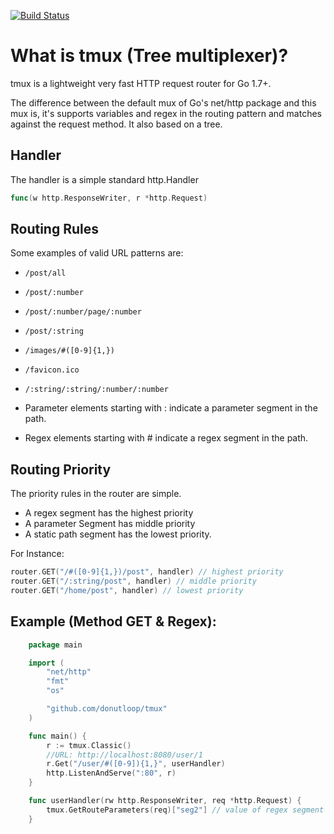 [![Build Status](https://travis-ci.org/donutloop/tmux.svg?branch=master)](https://travis-ci.org/donutloop/tmux)

# What is tmux (Tree multiplexer)? 

tmux is a lightweight very fast HTTP request router for Go 1.7+.

The difference between the default mux of Go's net/http package and this mux is, it's supports variables and regex in the routing pattern and matches against the request method. It also based on a tree.

## Handler 

The handler is a simple standard http.Handler 

```go 
func(w http.ResponseWriter, r *http.Request) 
```

## Routing Rules

Some examples of valid URL patterns are:

* `/post/all`
* `/post/:number`
* `/post/:number/page/:number`
* `/post/:string`
* `/images/#([0-9]{1,})`
* `/favicon.ico`
* `/:string/:string/:number/:number`

* Parameter elements starting with : indicate a parameter segment in the path.
* Regex elements starting with # indicate a regex segment in the path.

## Routing Priority

The priority rules in the router are simple.

* A regex segment has the highest priority
* A parameter Segment has middle priority
* A static path segment has the lowest priority.

For Instance:

```go 
router.GET("/#([0-9]{1,})/post", handler) // highest priority
router.GET("/:string/post", handler) // middle priority
router.GET("/home/post", handler) // lowest priority
```

## Example (Method GET & Regex):

```go
    package main

    import (
        "net/http"
        "fmt"
        "os"

        "github.com/donutloop/tmux"
    )

    func main() {
        r := tmux.Classic()
        //URL: http://localhost:8080/user/1
        r.Get("/user/#([0-9]){1,}", userHandler)
        http.ListenAndServe(":80", r)
    }

    func userHandler(rw http.ResponseWriter, req *http.Request) {
        tmux.GetRouteParameters(req)["seg2"] // value of regex segment  
    }
    
 ```   